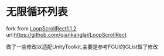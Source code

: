 ﻿# 无限循环列表

fork from [LoopScrollRect1.1.2](https://github.com/qiankanglai/LoopScrollRect)
url:https://github.com/qiankanglai/LoopScrollRect


做了一些修改以适配UnityToolkit,主要是参考FGUI的GList做了修改